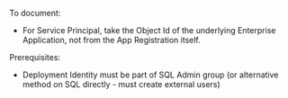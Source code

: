 To document:

* For Service Principal, take the Object Id of the underlying Enterprise Application, not from the App Registration itself.

Prerequisites:

* Deployment Identity must be part of SQL Admin group (or alternative method on SQL directly - must create external users)